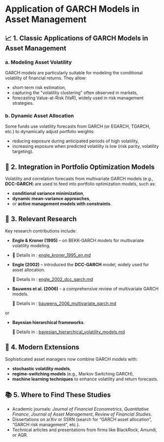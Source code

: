 # Application of GARCH Models in Asset Management

## 📈 1. Classic Applications of GARCH Models in Asset Management

### a. **Modeling Asset Volatility**
GARCH models are particularly suitable for modeling the conditional volatility of financial returns. They allow:
- short-term risk estimation,
- capturing the "volatility clustering" often observed in markets,
- forecasting Value-at-Risk (VaR), widely used in risk management strategies.

### b. **Dynamic Asset Allocation**
Some funds use volatility forecasts from GARCH (or EGARCH, TGARCH, etc.) to dynamically adjust portfolio weights:
- reducing exposure during anticipated periods of high volatility,
- increasing exposure when predicted volatility is low (risk parity, volatility targeting).

## 🧠 2. Integration in Portfolio Optimization Models

Volatility and correlation forecasts from multivariate GARCH models (e.g., **DCC-GARCH**) are used to feed into portfolio optimization models, such as:
- **conditional variance minimization**,
- **dynamic mean-variance approaches**,
- or **active management models with constraints**.

## 🧪 3. Relevant Research

Key research contributions include:

- **Engle & Kroner (1995)** – on BEKK-GARCH models for multivariate volatility modeling.
- 
  📄 Details in  : [engle_kroner_1995_en.md](./engle_kroner_1995_en.md)
  
- **Engle (2002)** – introduced the **DCC-GARCH** model, widely used for asset allocation.

  📄 Details in  : [engle_2002_dcc_garch.md](./engle_2002_dcc_garch.md)
  
- **Bauwens et al. (2006)** – a comprehensive review of multivariate GARCH models.

  📄 Details in  : [bauwens_2006_multivariate_garch.md](./bauwens_2006_multivariate_garch.md)


 or

- **Bayesian hierarchical frameworks**.

  📄 Details in  : [bayesian_hierarchical_volatility_models.md](./bayesian_hierarchical_volatility_models.md)


## 🤖 4. Modern Extensions

Sophisticated asset managers now combine GARCH models with:
- **stochastic volatility models**,
- **regime-switching models** (e.g., Markov Switching GARCH),
- **machine learning techniques** to enhance volatility and return forecasts.

## 📚 5. Where to Find These Studies

- Academic journals: *Journal of Financial Econometrics*, *Quantitative Finance*, *Journal of Asset Management*, *Review of Financial Studies*.
- Dissertations on arXiv or SSRN (search for “GARCH asset allocation”, “GARCH risk management”, etc.).
- Technical articles and presentations from firms like BlackRock, Amundi, or AQR.
